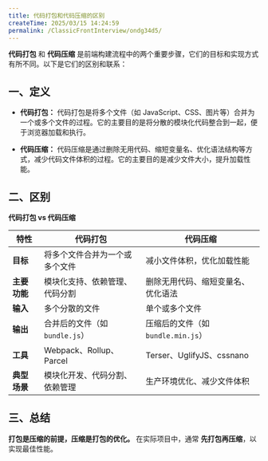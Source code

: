 ```yaml
---
title: 代码打包和代码压缩的区别
createTime: 2025/03/15 14:24:59
permalink: /ClassicFrontInterview/ondg34d5/
---
```


**代码打包** 和 **代码压缩** 是前端构建流程中的两个重要步骤，它们的目标和实现方式有所不同。以下是它们的区别和联系：

## 一、定义

- **代码打包：** 代码打包是将多个文件（如 JavaScript、CSS、图片等）合并为一个或多个文件的过程。它的主要目的是将分散的模块化代码整合到一起，便于浏览器加载和执行。

- **代码压缩：** 代码压缩是通过删除无用代码、缩短变量名、优化语法结构等方式，减少代码文件体积的过程。它的主要目的是减少文件大小，提升加载性能。

## 二、区别

**代码打包 vs 代码压缩**

| **特性**     | **代码打包**                   | **代码压缩**                       |
| ------------ | ------------------------------ | ---------------------------------- |
| **目标**     | 将多个文件合并为一个或多个文件 | 减小文件体积，优化加载性能         |
| **主要功能** | 模块化支持、依赖管理、代码分割 | 删除无用代码、缩短变量名、优化语法 |
| **输入**     | 多个分散的文件                 | 单个或多个文件                     |
| **输出**     | 合并后的文件（如 `bundle.js`） | 压缩后的文件（如 `bundle.min.js`） |
| **工具**     | Webpack、Rollup、Parcel        | Terser、UglifyJS、cssnano          |
| **典型场景** | 模块化开发、代码分割、依赖管理 | 生产环境优化、减少文件体积         |

## 三、总结

**打包是压缩的前提，压缩是打包的优化。** 在实际项目中，通常 **先打包再压缩**，以实现最佳性能。
